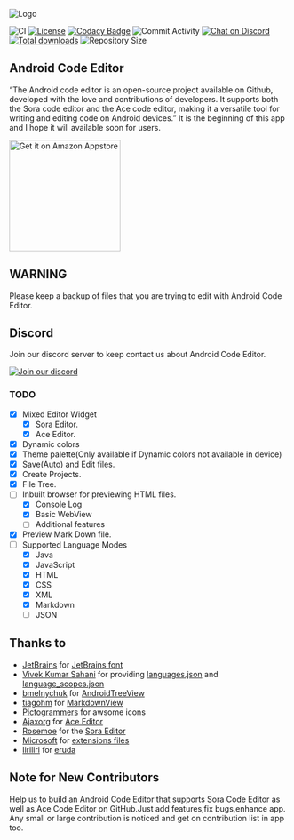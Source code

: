![Logo](/assets/description.jpg)

![CI](https://github.com/TS-Code-Editor/Android-Code-Editor/actions/workflows/android.yml/badge.svg)
[![License](https://img.shields.io/github/license/TS-Code-Editor/Android-Code-Editor)](https://github.com/TS-Code-Editor/Android-Code-Editor/blob/main/LICENSE)
[![Codacy Badge](https://app.codacy.com/project/badge/Grade/94a4082a551c496cae031bcdb6f2040d)](https://codacy.com/gh/TS-Code-Editor/Android-Code-Editor/dashboard)
![Commit Activity](https://img.shields.io/github/commit-activity/m/TS-Code-Editor/Android-Code-Editor)
[![Chat on Discord](https://img.shields.io/discord/1069271293150625853)](https://discord.gg/RM5qaZs4kd)
[![Total downloads](https://img.shields.io/github/downloads/TS-Code-Editor/Android-Code-Editor/total)](https://github.com/TS-Code-Editor/Android-Code-Editor/releases)
![Repository Size](https://img.shields.io/github/repo-size/TS-Code-Editor/Android-Code-Editor)

## Android Code Editor

“The Android code editor is an open-source project available on Github, developed with the love and contributions of developers. It supports both the Sora code editor and the Ace code editor, making it a versatile tool for writing and editing code on Android devices.”
It is the beginning of this app and I hope it will available soon for users.

<a href="https://www.amazon.com/gp/mas/dl/android?p=android.code.editor">
  <img width="200px" src="https://images-na.ssl-images-amazon.com/images/G/01/mobile-apps/devportal2/res/images/amazon-appstore-badge-english-black.png" alt="Get it on Amazon Appstore" />
</a>

## WARNING
Please keep a backup of files that you are trying to edit with Android Code Editor.

## Discord
Join our discord server to keep contact us about Android Code Editor.

[![Join our discord](https://invidget.switchblade.xyz/RM5qaZs4kd)](https://discord.gg/RM5qaZs4kd)

### TODO
- [x] Mixed Editor Widget
    - [x] Sora Editor.
    - [x] Ace Editor.
- [x] Dynamic colors
- [x] Theme palette(Only available if Dynamic colors not available in device)
- [x] Save(Auto) and Edit files.
- [x] Create Projects.
- [x] File Tree.
- [ ] Inbuilt browser for previewing HTML files.
    - [x] Console Log
    - [x] Basic WebView
    - [ ] Additional features
- [x] Preview Mark Down file.
- [ ] Supported Language Modes
    - [x] Java
    - [x] JavaScript
    - [x] HTML
    - [x] CSS
    - [x] XML
    - [x] Markdown
    - [ ] JSON

## Thanks to
- [JetBrains](https://www.jetbrains.com) for [JetBrains font](https://www.jetbrains.com/lp/mono)
- [Vivek Kumar Sahani](https://github.com/itsvks19) for providing [languages.json](https://github.com/TS-Code-Editor/Android-Code-Editor/blob/main/editor/src/main/assets/Editor/SoraEditor/languages.json) and [language_scopes.json](https://github.com/TS-Code-Editor/Android-Code-Editor/blob/main/editor/src/main/assets/Editor/SoraEditor/language_scopes.json)
- [bmelnychuk](https://github.com/bmelnychuk) for [AndroidTreeView](https://github.com/bmelnychuk/AndroidTreeView)
- [tiagohm](https://github.com/tiagohm) for [MarkdownView](https://github.com/tiagohm/MarkdownView)
- [Pictogrammers](https://pictogrammers.com/) for awsome icons
- [Ajaxorg](https://github.com/ajaxorg) for [Ace Editor](https://github.com/ajaxorg/ace)
- [Rosemoe](https://github.com/Rosemoe) for the [Sora Editor](https://github.com/Rosemoe/sora-editor)
- [Microsoft](https://github.com/microsoft) for [extensions files](https://github.com/microsoft/vscode/tree/main/extensions)
- [liriliri](https://github.com/liriliri) for [eruda](https://github.com/liriliri/eruda)

## Note for New Contributors
Help us to build an Android Code Editor that supports Sora Code Editor as well as Ace Code Editor on GitHub.Just add features,fix bugs,enhance app.
Any small or large contribution is noticed and get on contribution list in app too.